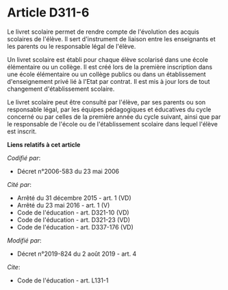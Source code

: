 # Article D311-6

Le livret scolaire permet de rendre compte de l'évolution des acquis scolaires de l'élève. Il sert d'instrument de liaison
entre les enseignants et les parents ou le responsable légal de l'élève.

Un livret scolaire est établi pour chaque élève scolarisé dans une école élémentaire ou un collège. Il est créé lors de la
première inscription dans une école élémentaire ou un collège publics ou dans un établissement d'enseignement privé lié à
l'Etat par contrat. Il est mis à jour lors de tout changement d'établissement scolaire.

Le livret scolaire peut être consulté par l'élève, par ses parents ou son responsable légal, par les équipes pédagogiques et
éducatives du cycle concerné ou par celles de la première année du cycle suivant, ainsi que par le responsable de l'école ou
de l'établissement scolaire dans lequel l'élève est inscrit.

**Liens relatifs à cet article**

_Codifié par_:

  - Décret n°2006-583 du 23 mai 2006

_Cité par_:

  - Arrêté du 31 décembre 2015 - art. 1 (VD)
  - Arrêté du 23 mai 2016 - art. 1 (V)
  - Code de l'éducation - art. D321-10 (VD)
  - Code de l'éducation - art. D321-23 (VD)
  - Code de l'éducation - art. D337-176 (VD)

_Modifié par_:

  - Décret n°2019-824 du 2 août 2019 - art. 4

_Cite_:

  - Code de l'éducation - art. L131-1
